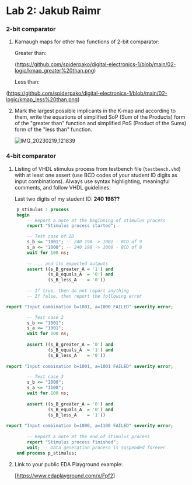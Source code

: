 # Lab 2: Jakub Raimr

### 2-bit comparator

1. Karnaugh maps for other two functions of 2-bit comparator:

   Greater than:

   (https://github.com/spiderpako/digital-electronics-1/blob/main/02-logic/kmap_greater%20than.png)

   Less than:

  (https://github.com/spiderpako/digital-electronics-1/blob/main/02-logic/kmap_less%20than.png)

2. Mark the largest possible implicants in the K-map and according to them, write the equations of simplified SoP (Sum of the Products) form of the "greater than" function and simplified PoS (Product of the Sums) form of the "less than" function.

   ![IMG_20230219_121839](https://user-images.githubusercontent.com/95495159/219946892-02645f8c-8d7b-42a9-ab00-810049cdbee8.jpg)

### 4-bit comparator

1. Listing of VHDL stimulus process from testbench file (`testbench.vhd`) with at least one assert (use BCD codes of your student ID digits as input combinations). Always use syntax highlighting, meaningful comments, and follow VHDL guidelines:

   Last two digits of my student ID: **240 198??**

```vhdl
    p_stimulus : process
    begin
        -- Report a note at the beginning of stimulus process
        report "Stimulus process started";

        -- Test case of ID
        s_b <= "1001"; -- 240 198 -> 1001 - BCD of 9
        s_a <= "1000"; -- 240 198 -> 1000 - BCD of 8
        wait for 100 ns;
        
        -- ... and its expected outputs        
        assert ((s_B_greater_A = '1') and
                (s_B_equals_A  = '0') and
                (s_B_less_A    = '0'))
                
        -- If true, then do not report anything
        -- If false, then report the following error

report "Input combination b=1001, a=1000 FAILED" severity error;

        -- Test case 2
        s_b <= "1001";
        s_a <= "1001";
        wait for 100 ns;
         
        assert ((s_B_greater_A = '0') and
                (s_B_equals_A  = '1') and
                (s_B_less_A    = '0'))
                       
report "Input combination b=1001, a=1001 FAILED" severity error;

        -- Test case 3
        s_b <= "1000";
        s_a <= "1100";
        wait for 100 ns;
         
        assert ((s_B_greater_A = '0') and
                (s_B_equals_A  = '0') and
                (s_B_less_A    = '1'))
                       
report "Input combination b=1000, a=1100 FAILED" severity error;
       
        -- Report a note at the end of stimulus process
        report "Stimulus process finished";
        wait; -- Data generation process is suspended forever
    end process p_stimulus;
```

2. Link to your public EDA Playground example:

   [https://www.edaplayground.com/x/Fpf2]
